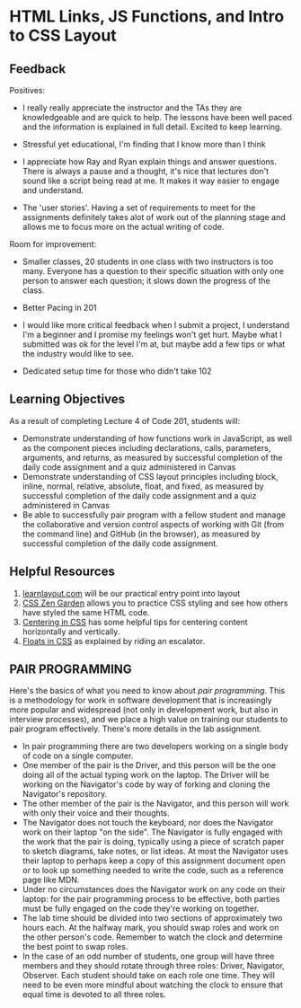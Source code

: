 # HTML Links, JS Functions, and Intro to CSS Layout


## Feedback

Positives:
- I really really appreciate the instructor and the TAs they are knowledgeable and are quick to help. The lessons have been well paced and the information is explained in full detail.  Excited to keep learning.

- Stressful yet educational, I'm finding that I know more than I think

- I appreciate how Ray and Ryan explain things and answer questions.  There is always a pause and a thought, it's nice that lectures don't sound like a script being read at me.  It makes it way easier to engage and understand.

- The 'user stories'. Having a set of requirements to meet for the assignments definitely takes alot of work out of the planning stage and allows me to focus more on the actual writing of code.



Room for improvement:
- Smaller classes, 20 students in one class with two instructors is too many. Everyone has a question to their specific situation with only one person to answer each question; it slows down the progress of the class.

- Better Pacing in 201

- I would like more critical feedback when I submit a project, I understand I'm a beginner and I promise my feelings won't get hurt. Maybe what I submitted was ok for the level I'm at, but maybe add a few tips or what the industry would like to see.

- Dedicated setup time for those who didn't take 102



## Learning Objectives

As a result of completing Lecture 4 of Code 201, students will:

- Demonstrate understanding of how functions work in JavaScript, as well as the component pieces including declarations, calls, parameters, arguments, and returns, as measured by successful completion of the daily code assignment and a quiz administered in Canvas
- Demonstrate understanding of CSS layout principles including block, inline, normal, relative, absolute, float, and fixed, as measured by successful completion of the daily code assignment and a quiz administered in Canvas
- Be able to successfully pair program with a fellow student and manage the collaborative and version control aspects of working with Git (from the command line) and GitHub (in the browser), as measured by successful completion of the daily code assignment.

## Helpful Resources

1. [learnlayout.com](http://learnlayout.com) will be our practical entry point into layout
1. [CSS Zen Garden](http://www.csszengarden.com/) allows you to practice CSS styling and see how others have styled the same HTML code.
1. [Centering in CSS](https://css-tricks.com/centering-css-complete-guide/) has some helpful tips for centering content horizontally and vertically.
1. [Floats in CSS](https://medium.freecodecamp.org/css-floats-explained-by-riding-an-escalator-57fa55232333) as explained by riding an escalator.

## PAIR PROGRAMMING

Here's the basics of what you need to know about *pair programming*. This is a methodology for work in software development that is increasingly more popular and widespread (not only in development work, but also in interview processes), and we place a high value on training our students to pair program effectively. There's more details in the lab assignment.

- In pair programming there are two developers working on a single body of code on a single computer.
- One member of the pair is the Driver, and this person will be the one doing all of the actual typing work on the laptop. The Driver will be working on the Navigator's code by way of forking and cloning the Navigator's repository.
- The other member of the pair is the Navigator, and this person will work with only their voice and their thoughts.
- The Navigator does not touch the keyboard, nor does the Navigator work on their laptop "on the side". The Navigator is fully engaged with the work that the pair is doing, typically using a piece of scratch paper to sketch diagrams, take notes, or list ideas. At most the Navigator uses their laptop to perhaps keep a copy of this assignment document open or to look up something needed to write the code, such as a reference page like MDN.
- Under no circumstances does the Navigator work on any code on their laptop: for the pair programming process to be effective, both parties must be fully engaged on the code they're working on together.
- The lab time should be divided into two sections of approximately two hours each. At the halfway mark, you should swap roles and work on the other person's code. Remember to watch the clock and determine the best point to swap roles.
- In the case of an odd number of students, one group will have three members and they should rotate through three roles: Driver, Navigator, Observer. Each student should take on each role one time. They will need to be even more mindful about watching the clock to ensure that equal time is devoted to all three roles.
